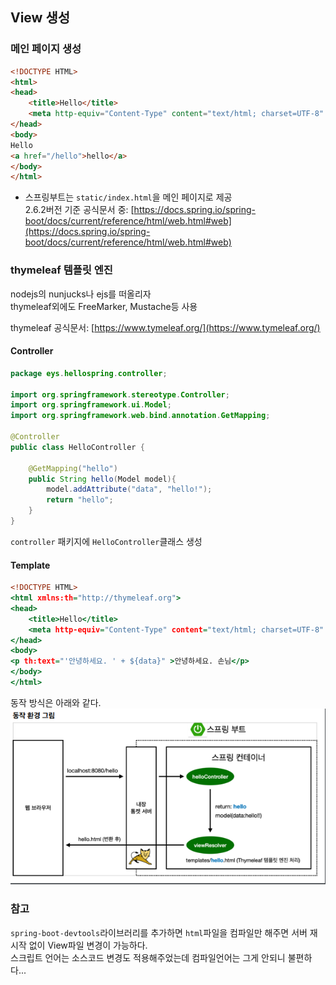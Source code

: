 ## View 생성

### 메인 페이지 생성
```html
<!DOCTYPE HTML>
<html>
<head>
	<title>Hello</title>
	<meta http-equiv="Content-Type" content="text/html; charset=UTF-8" />
</head>
<body>
Hello
<a href="/hello">hello</a>
</body>
</html>
```
- 스프링부트는 `static/index.html`을 메인 페이지로 제공  
2.6.2버전 기준 공식문서 중: [https://docs.spring.io/spring-boot/docs/current/reference/html/web.html#web](https://docs.spring.io/spring-boot/docs/current/reference/html/web.html#web)

### thymeleaf 템플릿 엔진
nodejs의 nunjucks나 ejs를 떠올리자  
thymeleaf외에도 FreeMarker, Mustache등 사용  

thymeleaf 공식문서: [https://www.tymeleaf.org/](https://www.tymeleaf.org/)

#### Controller
```java:HelloController.java
package eys.hellospring.controller;

import org.springframework.stereotype.Controller;
import org.springframework.ui.Model;
import org.springframework.web.bind.annotation.GetMapping;

@Controller
public class HelloController {

    @GetMapping("hello")
    public String hello(Model model){
        model.addAttribute("data", "hello!");
        return "hello";
    }
}

```
`controller` 패키지에 `HelloController`클래스 생성

#### Template
```html:hello.html
<!DOCTYPE HTML>
<html xmlns:th="http://thymeleaf.org">
<head>
    <title>Hello</title>
    <meta http-equiv="Content-Type" content="text/html; charset=UTF-8" />
</head>
<body>
<p th:text="'안녕하세요. ' + ${data}" >안녕하세요. 손님</p>
</body>
</html>
```

동작 방식은 아래와 같다.  
<img alt="스프링 동작방식" src="./springboot-thymeleaf.png" style="width=100%;"/>

### 참고
`spring-boot-devtools`라이브러리를 추가하면 `html`파일을 컴파일만 해주면 서버 재시작 없이 View파일 변경이 가능하다.  
스크립트 언어는 소스코드 변경도 적용해주었는데 컴파일언어는 그게 안되니 불편하다...